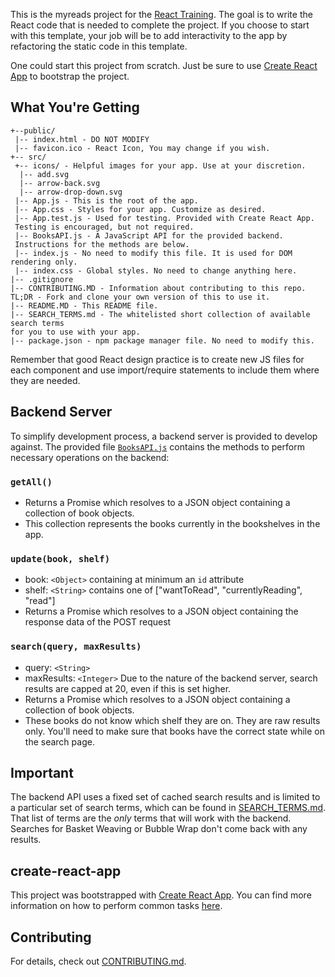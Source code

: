 This is the myreads project for the [React Training](https://reacttraining.com). The goal is to write the React code that is needed to complete the project. If you choose to start with this template, your job will be to add interactivity to the app by refactoring the static code in this template.

One could start this project from scratch. Just be sure to use [Create React App](https://github.com/facebookincubator/create-react-app) to bootstrap the project.

## What You're Getting
```
+--public/    
 |-- index.html - DO NOT MODIFY
 |-- favicon.ico - React Icon, You may change if you wish.
+-- src/
 +-- icons/ - Helpful images for your app. Use at your discretion.
  |-- add.svg
  |-- arrow-back.svg
  |-- arrow-drop-down.svg
 |-- App.js - This is the root of the app.
 |-- App.css - Styles for your app. Customize as desired.
 |-- App.test.js - Used for testing. Provided with Create React App.
 Testing is encouraged, but not required.
 |-- BooksAPI.js - A JavaScript API for the provided backend.
 Instructions for the methods are below.
 |-- index.js - No need to modify this file. It is used for DOM rendering only.
 |-- index.css - Global styles. No need to change anything here.
|-- .gitignore
|-- CONTRIBUTING.MD - Information about contributing to this repo.
TL;DR - Fork and clone your own version of this to use it.
|-- README.MD - This README file.
|-- SEARCH_TERMS.md - The whitelisted short collection of available search terms
for you to use with your app.
|-- package.json - npm package manager file. No need to modify this.
```

Remember that good React design practice is to create new JS files for each component and use import/require statements to include them where they are needed.

## Backend Server

To simplify development process, a backend server is provided to develop against. The provided file [`BooksAPI.js`](src/BooksAPI.js) contains the methods to perform necessary operations on the backend:

### `getAll()`
* Returns a Promise which resolves to a JSON object containing a collection of book objects.
* This collection represents the books currently in the bookshelves in the app.

### `update(book, shelf)`
* book: `<Object>` containing at minimum an `id` attribute
* shelf: `<String>` contains one of ["wantToRead", "currentlyReading", "read"]  
* Returns a Promise which resolves to a JSON object containing the response data of the POST request

### `search(query, maxResults)`
* query: `<String>`
* maxResults: `<Integer>` Due to the nature of the backend server, search results are capped at 20, even if this is set higher.
* Returns a Promise which resolves to a JSON object containing a collection of book objects.
* These books do not know which shelf they are on. They are raw results only. You'll need to make sure that books have the correct state while on the search page.

## Important
The backend API uses a fixed set of cached search results and is limited to a particular set of search terms, which can be found in [SEARCH_TERMS.md](SEARCH_TERMS.md). That list of terms are the _only_ terms that will work with the backend. Searches for Basket Weaving or Bubble Wrap don't come back with any results. 

## create-react-app

This project was bootstrapped with [Create React App](https://github.com/facebookincubator/create-react-app). You can find more information on how to perform common tasks [here](https://github.com/facebookincubator/create-react-app/blob/master/packages/react-scripts/template/README.md).

## Contributing

For details, check out [CONTRIBUTING.md](CONTRIBUTING.md).
